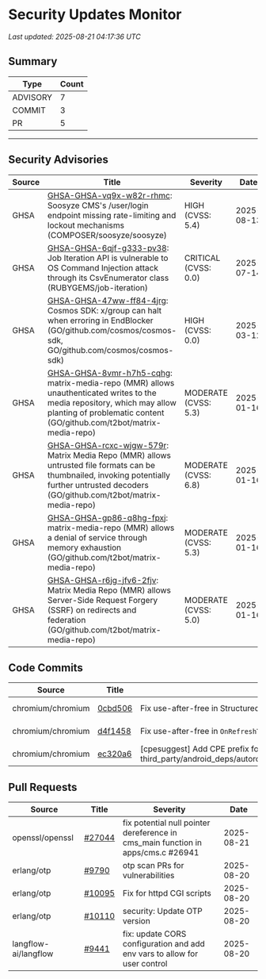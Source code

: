 # Security Updates Monitor

*Last updated: 2025-08-21 04:17:36 UTC*

## Summary
| Type | Count |
|------|-------|
| ADVISORY | 7 |
| COMMIT | 3 |
| PR | 5 |

---

## Security Advisories

| Source | Title | Severity | Date |
|--------|-------|----------|------|
| GHSA | [GHSA-GHSA-vq9x-w82r-rhmc](https://github.com/advisories/GHSA-vq9x-w82r-rhmc): Soosyze CMS's /user/login endpoint missing rate-limiting and lockout mechanisms (COMPOSER/soosyze/soosyze) | HIGH (CVSS: 5.4) | 2025-08-13 |
| GHSA | [GHSA-GHSA-6qjf-g333-pv38](https://github.com/advisories/GHSA-6qjf-g333-pv38): Job Iteration API is vulnerable to OS Command Injection attack through its CsvEnumerator class (RUBYGEMS/job-iteration) | CRITICAL (CVSS: 0.0) | 2025-07-14 |
| GHSA | [GHSA-GHSA-47ww-ff84-4jrg](https://github.com/advisories/GHSA-47ww-ff84-4jrg): Cosmos SDK: x/group can halt when erroring in EndBlocker (GO/github.com/cosmos/cosmos-sdk, GO/github.com/cosmos/cosmos-sdk) | HIGH (CVSS: 0.0) | 2025-03-12 |
| GHSA | [GHSA-GHSA-8vmr-h7h5-cqhg](https://github.com/advisories/GHSA-8vmr-h7h5-cqhg): matrix-media-repo (MMR) allows unauthenticated writes to the media repository, which may allow planting of problematic content (GO/github.com/t2bot/matrix-media-repo) | MODERATE (CVSS: 5.3) | 2025-01-16 |
| GHSA | [GHSA-GHSA-rcxc-wjgw-579r](https://github.com/advisories/GHSA-rcxc-wjgw-579r): Matrix Media Repo (MMR) allows untrusted file formats can be thumbnailed, invoking potentially further untrusted decoders (GO/github.com/t2bot/matrix-media-repo) | MODERATE (CVSS: 6.8) | 2025-01-16 |
| GHSA | [GHSA-GHSA-gp86-q8hg-fpxj](https://github.com/advisories/GHSA-gp86-q8hg-fpxj): matrix-media-repo (MMR) allows a denial of service through memory exhaustion (GO/github.com/t2bot/matrix-media-repo) | MODERATE (CVSS: 5.3) | 2025-01-16 |
| GHSA | [GHSA-GHSA-r6jg-jfv6-2fjv](https://github.com/advisories/GHSA-r6jg-jfv6-2fjv): Matrix Media Repo (MMR) allows Server-Side Request Forgery (SSRF) on redirects and federation (GO/github.com/t2bot/matrix-media-repo) | MODERATE (CVSS: 5.0) | 2025-01-16 |

## Code Commits

| Source | Title | Severity | Date |
|--------|-------|----------|------|
| chromium/chromium | [0cbd506](https://github.com/chromium/chromium/commit/0cbd506a1712a02f9abad68492bf5aba8b7d54e8) | Fix use-after-free in StructuredMetricsServiceTest teardown. | 2025-08-20 |
| chromium/chromium | [d4f1458](https://github.com/chromium/chromium/commit/d4f145860ab27a0cf916180ebd405c93ce49a7ef) | Fix use-after-free in `OnRefreshTokenRevoked` | 2025-08-20 |
| chromium/chromium | [ec320a6](https://github.com/chromium/chromium/commit/ec320a6124801de351083c8e6d981e49a9ac574d) | [cpesuggest] Add CPE prefix for third_party/android_deps/autorolled/committed/libs/com_google_guava_guava/README.chromium. | 2025-08-20 |

## Pull Requests

| Source | Title | Severity | Date |
|--------|-------|----------|------|
| openssl/openssl | [#27044](https://github.com/openssl/openssl/pull/27044) | fix potential null pointer dereference in cms_main function in apps/cms.c #26941 | 2025-08-21 |
| erlang/otp | [#9790](https://github.com/erlang/otp/pull/9790) | otp scan PRs for vulnerabilities | 2025-08-20 |
| erlang/otp | [#10095](https://github.com/erlang/otp/pull/10095) | Fix for httpd CGI scripts | 2025-08-20 |
| erlang/otp | [#10110](https://github.com/erlang/otp/pull/10110) | security: Update OTP version | 2025-08-20 |
| langflow-ai/langflow | [#9441](https://github.com/langflow-ai/langflow/pull/9441) | fix: update CORS configuration and add env vars to allow for user control | 2025-08-20 |


